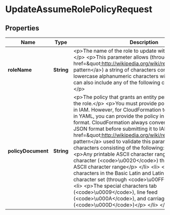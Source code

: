 

# UpdateAssumeRolePolicyRequest


## Properties

| Name | Type | Description | Notes |
|------------ | ------------- | ------------- | -------------|
|**roleName** | **String** | &lt;p&gt;The name of the role to update with the new policy.&lt;/p&gt; &lt;p&gt;This parameter allows (through its &lt;a href&#x3D;\&quot;http://wikipedia.org/wiki/regex\&quot;&gt;regex pattern&lt;/a&gt;) a string of characters consisting of upper and lowercase alphanumeric characters with no spaces. You can also include any of the following characters: _+&#x3D;,.@-&lt;/p&gt; |  |
|**policyDocument** | **String** | &lt;p&gt;The policy that grants an entity permission to assume the role.&lt;/p&gt; &lt;p&gt;You must provide policies in JSON format in IAM. However, for CloudFormation templates formatted in YAML, you can provide the policy in JSON or YAML format. CloudFormation always converts a YAML policy to JSON format before submitting it to IAM.&lt;/p&gt; &lt;p&gt;The &lt;a href&#x3D;\&quot;http://wikipedia.org/wiki/regex\&quot;&gt;regex pattern&lt;/a&gt; used to validate this parameter is a string of characters consisting of the following:&lt;/p&gt; &lt;ul&gt; &lt;li&gt; &lt;p&gt;Any printable ASCII character ranging from the space character (&lt;code&gt;\\u0020&lt;/code&gt;) through the end of the ASCII character range&lt;/p&gt; &lt;/li&gt; &lt;li&gt; &lt;p&gt;The printable characters in the Basic Latin and Latin-1 Supplement character set (through &lt;code&gt;\\u00FF&lt;/code&gt;)&lt;/p&gt; &lt;/li&gt; &lt;li&gt; &lt;p&gt;The special characters tab (&lt;code&gt;\\u0009&lt;/code&gt;), line feed (&lt;code&gt;\\u000A&lt;/code&gt;), and carriage return (&lt;code&gt;\\u000D&lt;/code&gt;)&lt;/p&gt; &lt;/li&gt; &lt;/ul&gt; |  |



